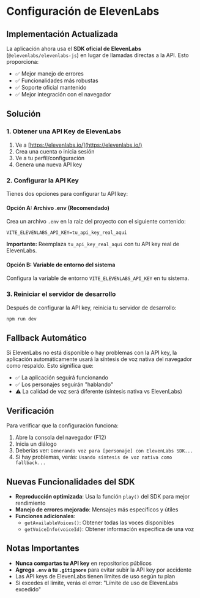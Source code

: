 # Configuración de ElevenLabs

## Implementación Actualizada
La aplicación ahora usa el **SDK oficial de ElevenLabs** (`@elevenlabs/elevenlabs-js`) en lugar de llamadas directas a la API. Esto proporciona:

- ✅ Mejor manejo de errores
- ✅ Funcionalidades más robustas
- ✅ Soporte oficial mantenido
- ✅ Mejor integración con el navegador

## Solución

### 1. Obtener una API Key de ElevenLabs

1. Ve a [https://elevenlabs.io/](https://elevenlabs.io/)
2. Crea una cuenta o inicia sesión
3. Ve a tu perfil/configuración
4. Genera una nueva API key

### 2. Configurar la API Key

Tienes dos opciones para configurar tu API key:

#### Opción A: Archivo .env (Recomendado)
Crea un archivo `.env` en la raíz del proyecto con el siguiente contenido:

```env
VITE_ELEVENLABS_API_KEY=tu_api_key_real_aqui
```

**Importante:** Reemplaza `tu_api_key_real_aqui` con tu API key real de ElevenLabs.

#### Opción B: Variable de entorno del sistema
Configura la variable de entorno `VITE_ELEVENLABS_API_KEY` en tu sistema.

### 3. Reiniciar el servidor de desarrollo

Después de configurar la API key, reinicia tu servidor de desarrollo:

```bash
npm run dev
```

## Fallback Automático

Si ElevenLabs no está disponible o hay problemas con la API key, la aplicación automáticamente usará la síntesis de voz nativa del navegador como respaldo. Esto significa que:

- ✅ La aplicación seguirá funcionando
- ✅ Los personajes seguirán "hablando"
- ⚠️ La calidad de voz será diferente (síntesis nativa vs ElevenLabs)

## Verificación

Para verificar que la configuración funciona:

1. Abre la consola del navegador (F12)
2. Inicia un diálogo
3. Deberías ver: `Generando voz para [personaje] con ElevenLabs SDK...`
4. Si hay problemas, verás: `Usando síntesis de voz nativa como fallback...`

## Nuevas Funcionalidades del SDK

- **Reproducción optimizada**: Usa la función `play()` del SDK para mejor rendimiento
- **Manejo de errores mejorado**: Mensajes más específicos y útiles
- **Funciones adicionales**: 
  - `getAvailableVoices()`: Obtener todas las voces disponibles
  - `getVoiceInfo(voiceId)`: Obtener información específica de una voz

## Notas Importantes

- **Nunca compartas tu API key** en repositorios públicos
- **Agrega `.env` a tu `.gitignore`** para evitar subir la API key por accidente
- Las API keys de ElevenLabs tienen límites de uso según tu plan
- Si excedes el límite, verás el error: "Límite de uso de ElevenLabs excedido"

